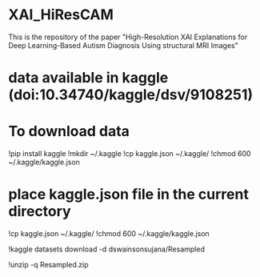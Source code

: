 # XAI_HiResCAM
This is the repository of the paper "High-Resolution XAI Explanations for Deep Learning-Based Autism Diagnosis Using structural MRI Images"
# data available in kaggle (doi:10.34740/kaggle/dsv/9108251)


# To download data 
!pip install kaggle
!mkdir ~/.kaggle
!cp kaggle.json ~/.kaggle/
!chmod 600 ~/.kaggle/kaggle.json

# place kaggle.json file in the current directory

!cp kaggle.json ~/.kaggle/
!chmod 600 ~/.kaggle/kaggle.json

!kaggle datasets download -d dswainsonsujana/Resampled

!unzip -q Resampled.zip
